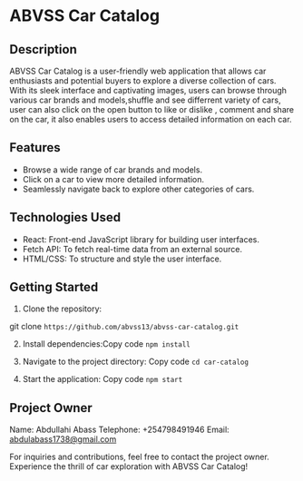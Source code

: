# ABVSS Car Catalog



## Description

ABVSS Car Catalog is a user-friendly web application that allows car enthusiasts and potential buyers to explore a diverse collection of cars. With its sleek interface and captivating images, users can browse through various car brands and models,shuffle and see differrent variety of cars, user can also click on the open button to like or dislike , comment and share on the car, it also enables users to access detailed information on each car.

## Features

- Browse a wide range of car brands and models.
- Click on a car to view more detailed information.
- Seamlessly navigate back to explore other categories of cars.

## Technologies Used

- React: Front-end JavaScript library for building user interfaces.
- Fetch API: To fetch real-time data from an external source.
- HTML/CSS: To structure and style the user interface.

## Getting Started

1. Clone the repository:

git clone `https://github.com/abvss13/abvss-car-catalog.git`

2. Install dependencies:Copy code `npm install`


3. Navigate to the project directory: Copy code `cd car-catalog`

4. Start the application: Copy code `npm start`


## Project Owner

Name: Abdullahi Abass
Telephone: +254798491946
Email: abdulabass1738@gmail.com

For inquiries and contributions, feel free to contact the project owner. Experience the thrill of car exploration with ABVSS Car Catalog!
